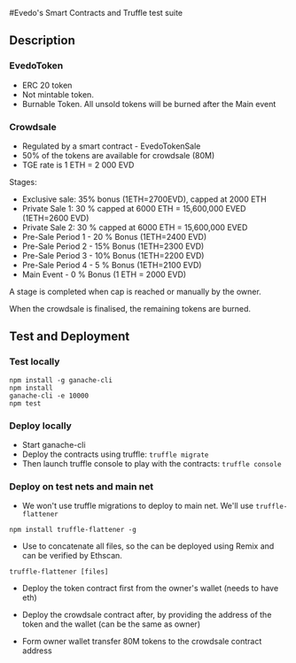 #Evedo's Smart Contracts and Truffle test suite


## Description


### EvedoToken

* ERC 20 token 
* Not mintable token. 
* Burnable Token. All unsold tokens will be burned after the Main event

### Crowdsale

* Regulated by a smart contract - EvedoTokenSale
* 50% of the tokens are available for crowdsale (80M)
* TGE rate is 1 ETH = 2 000 EVD

Stages:

* Exclusive sale: 35% bonus (1ETH=2700EVD), capped at 2000 ETH
* Private Sale 1: 30 % capped at 6000 ETH = 15,600,000 EVED (1ETH=2600 EVD)
* Private Sale 2: 30 % capped at 6000 ETH = 15,600,000 EVED 
* Pre-Sale Period 1 - 20 % Bonus (1ETH=2400 EVD)
* Pre-Sale Period 2 - 15% Bonus  (1ETH=2300 EVD)
* Pre-Sale Period 3  - 10% Bonus (1ETH=2200 EVD)
* Pre-Sale Period 4 - 5 % Bonus (1ETH=2100 EVD)
* Main Event - 0 % Bonus (1 ETH = 2000 EVD)  

A stage is completed when cap is reached or manually by the owner.

When the crowdsale is finalised, the remaining tokens are burned.


## Test and Deployment

### Test locally

    npm install -g ganache-cli
    npm install
    ganache-cli -e 10000
    npm test
    
### Deploy locally

* Start ganache-cli
* Deploy the contracts using truffle: ```truffle migrate```
* Then launch truffle console to play with the contracts: ```truffle console```  

### Deploy on test nets and main net

* We won't use truffle migrations to deploy to main net. We'll use ```truffle-flattener```

```npm install truffle-flattener -g```

* Use to concatenate all files, so the can be deployed using Remix and can be verified by Ethscan.

```truffle-flattener [files]```

* Deploy the token contract first from the owner's wallet (needs to have eth)

* Deploy the crowdsale contract after, by providing the address of the token and the wallet (can be the same as owner)

* Form owner wallet transfer 80M tokens to the crowdsale contract address
